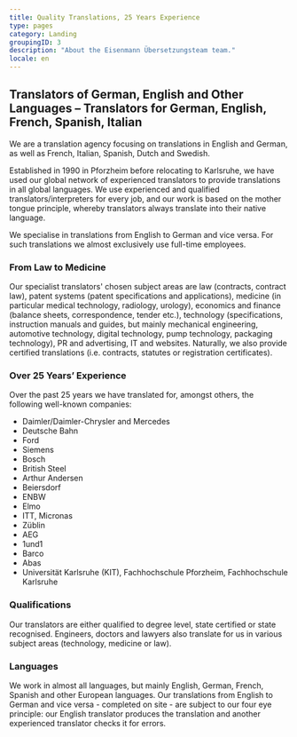 ```yaml
---
title: Quality Translations, 25 Years Experience
type: pages
category: Landing
groupingID: 3
description: "About the Eisenmann Übersetzungsteam team."
locale: en
---
```


## Translators of German, English and Other Languages – Translators for German, English, French, Spanish, Italian
We are a translation agency focusing on translations in English and German, as well as French, Italian, Spanish, Dutch and Swedish.

Established in 1990 in Pforzheim before relocating to Karlsruhe, we have used our global network of experienced translators to provide translations in all global languages. We use experienced and qualified translators/interpreters for every job, and our work is based on the mother tongue principle, whereby translators always translate into their native language.

We specialise in translations from English to German and vice versa. For such translations we almost exclusively use full-time employees.

### From Law to Medicine
Our specialist translators' chosen subject areas are law (contracts, contract law), patent systems (patent specifications and applications), medicine (in particular medical technology, radiology, urology), economics and finance (balance sheets, correspondence, tender etc.), technology (specifications, instruction manuals and guides, but mainly mechanical engineering, automotive technology, digital technology, pump technology, packaging technology), PR and advertising, IT and websites. Naturally, we also provide certified translations (i.e. contracts, statutes or registration certificates).

### Over 25 Years’ Experience
Over the past 25 years we have translated for, amongst others, the following well-known companies:
- Daimler/Daimler-Chrysler and Mercedes
- Deutsche Bahn
- Ford
- Siemens
- Bosch
- British Steel
- Arthur Andersen
- Beiersdorf
- ENBW
- Elmo
- ITT, Micronas
- Züblin
- AEG
- 1und1
- Barco
- Abas
- Universität Karlsruhe (KIT), Fachhochschule Pforzheim, Fachhochschule Karlsruhe

### Qualifications
Our translators are either qualified to degree level, state certified or state recognised. Engineers, doctors and lawyers also translate for us in various subject areas (technology, medicine or law).

### Languages
We work in almost all languages, but mainly English, German, French, Spanish and other European languages. Our translations from English to German and vice versa - completed on site - are subject to our four eye principle: our English translator produces the translation and another experienced translator checks it for errors.